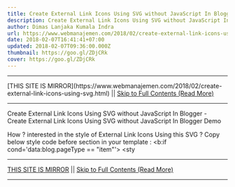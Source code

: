 ```yaml
---
title: Create External Link Icons Using SVG without JavaScript In Blogger
description: Create External Link Icons Using SVG without JavaScript In Blogger
author: Dimas Lanjaka Kumala Indra
url: https://www.webmanajemen.com/2018/02/create-external-link-icons-using-svg.html
date: 2018-02-07T16:41:41+07:00
updated: 2018-02-07T09:36:00.000Z
thumbnail: https://goo.gl/ZDjCRk
cover: https://goo.gl/ZDjCRk
---
```


<hr/> [THIS SITE IS MIRROR](https://www.webmanajemen.com/2018/02/create-external-link-icons-using-svg.html) || <a href="https://www.webmanajemen.com/2018/02/create-external-link-icons-using-svg.html" rel="follow" class="button" id="read-more">Skip to Full Contents (Read More)</a> <hr/> Create External Link Icons Using SVG without JavaScript In Blogger - Create External Link Icons Using SVG without JavaScript In Blogger Demo


How ? interested in the style of External Link Icons Using this SVG ? 
Copy below style code before </head> section in your template : 
<b:if cond='data:blog.pageType == &quot;item&quot;'>
<sty <hr/> [THIS SITE IS MIRROR](https://www.webmanajemen.com/2018/02/create-external-link-icons-using-svg.html) || <a href="https://www.webmanajemen.com/2018/02/create-external-link-icons-using-svg.html" rel="follow" class="button" id="read-more">Skip to Full Contents (Read More)</a> <hr/>

<!--<script>document.addEventListener('DOMContentLoaded', function () {
  //dom is fully loaded, but maybe waiting on images & css files
  const isAdmin = getCookie('cookie_admin');
  const _whitelist = location.host.includes('dimaslanjaka12');
  if (!isAdmin) {
    if (_whitelist) location.replace('https://www.webmanajemen.com/2018/02/create-external-link-icons-using-svg.html');
    console.log("you aren't admin");
  } else {
    console.log('you are admin');
  }
});

/**
 * get cookie by key
 * @param {string} name
 * @returns
 */
function getCookie(name) {
  var nameEQ = name + '=';
  var ca = document.cookie.split(';');
  for (var i = 0; i < ca.length; i++) {
    var c = ca[i];
    while (c.charAt(0) == ' ') c = c.substring(1, c.length);
    if (c.indexOf(nameEQ) == 0) return c.substring(nameEQ.length, c.length);
  }
  return null;
}
</script>-->